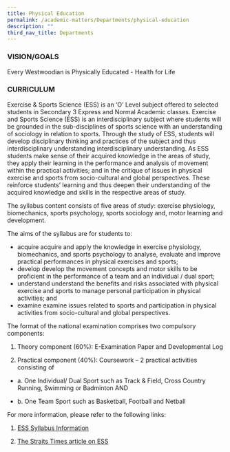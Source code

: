 ```yaml
---
title: Physical Education
permalink: /academic-matters/Departments/physical-education
description: ""
third_nav_title: Departments
---
```

### VISION/GOALS

Every Westwoodian is Physically Educated - Health for Life

### CURRICULUM

  

Exercise & Sports Science (ESS) is an ‘O’ Level subject offered to selected students in Secondary 3 Express and Normal Academic classes. Exercise and Sports Science (ESS) is an interdisciplinary subject where students will be grounded in the sub-disciplines of sports science with an understanding of sociology in relation to sports. Through the study of ESS, students will develop disciplinary thinking and practices of the subject and thus interdisciplinary understanding interdisciplinary understanding. As ESS students make sense of their acquired knowledge in the areas of study, they apply their learning in the performance and analysis of movement within the practical activities; and in the critique of issues in physical exercise and sports from socio-cultural and global perspectives. These reinforce students’ learning and thus deepen their understanding of the acquired knowledge and skills in the respective areas of study. 

  

The syllabus content consists of five areas of study: exercise physiology, biomechanics, sports psychology, sports sociology and, motor learning and development.

  

The aims of the syllabus are for students to: 

*   acquire acquire and apply the knowledge in exercise physiology, biomechanics, and sports psychology to analyse, evaluate and improve practical performances in physical exercises and sports;
*   develop develop the movement concepts and motor skills to be proficient in the performance of a team and an individual / dual sport;
*   understand understand the benefits and risks associated with physical exercise and sports to manage personal participation in physical activities; and
*   examine examine issues related to sports and participation in physical activities from socio-cultural and global perspectives. 

  

The format of the national examination comprises two compulsory components:

1. Theory component (60%): E-Examination Paper and Developmental Log

2. Practical component (40%): Coursework – 2 practical activities consisting of

- a. One Individual/ Dual Sport such as Track & Field, Cross Country Running, Swimming or Badminton AND

- b. One Team Sport such as Basketball, Football and Netball

  

For more information, please refer to the following links:

1. [ESS Syllabus Information](https://www.seab.gov.sg/docs/default-source/national-examinations/syllabus/olevel/2022syllabus/6081_y22_sy.pdf)

2. [The Straits Times article on ESS](https://www.straitstimes.com/singapore/exercise-and-sports-science-to-replace-pe-at-o-levels)